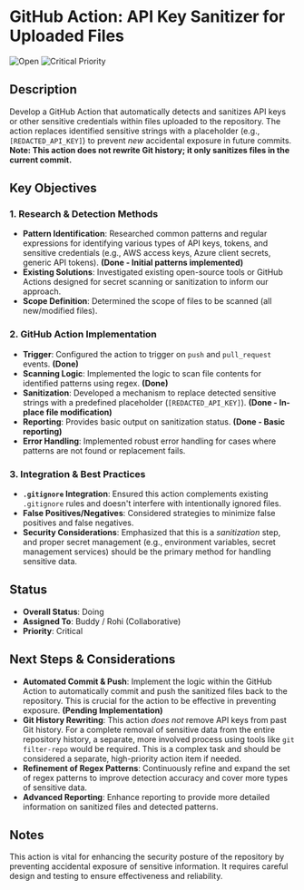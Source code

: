 # GitHub Action: API Key Sanitizer for Uploaded Files

![Open](https://img.shields.io/badge/Status-Open-red?style=flat-square) ![Critical Priority](https://img.shields.io/badge/Priority-Critical-darkred?style=flat-square)

## Description
Develop a GitHub Action that automatically detects and sanitizes API keys or other sensitive credentials within files uploaded to the repository. The action replaces identified sensitive strings with a placeholder (e.g., `[REDACTED_API_KEY]`) to prevent *new* accidental exposure in future commits. **Note: This action does not rewrite Git history; it only sanitizes files in the current commit.**

## Key Objectives

### 1. Research & Detection Methods
- **Pattern Identification**: Researched common patterns and regular expressions for identifying various types of API keys, tokens, and sensitive credentials (e.g., AWS access keys, Azure client secrets, generic API tokens). **(Done - Initial patterns implemented)**
- **Existing Solutions**: Investigated existing open-source tools or GitHub Actions designed for secret scanning or sanitization to inform our approach.
- **Scope Definition**: Determined the scope of files to be scanned (all new/modified files).

### 2. GitHub Action Implementation
- **Trigger**: Configured the action to trigger on `push` and `pull_request` events. **(Done)**
- **Scanning Logic**: Implemented the logic to scan file contents for identified patterns using regex. **(Done)**
- **Sanitization**: Developed a mechanism to replace detected sensitive strings with a predefined placeholder (`[REDACTED_API_KEY]`). **(Done - In-place file modification)**
- **Reporting**: Provides basic output on sanitization status. **(Done - Basic reporting)**
- **Error Handling**: Implemented robust error handling for cases where patterns are not found or replacement fails.

### 3. Integration & Best Practices
- **`.gitignore` Integration**: Ensured this action complements existing `.gitignore` rules and doesn't interfere with intentionally ignored files.
- **False Positives/Negatives**: Considered strategies to minimize false positives and false negatives.
- **Security Considerations**: Emphasized that this is a *sanitization* step, and proper secret management (e.g., environment variables, secret management services) should be the primary method for handling sensitive data.

## Status
- **Overall Status**: Doing
- **Assigned To**: Buddy / Rohi (Collaborative)
- **Priority**: Critical

## Next Steps & Considerations

- **Automated Commit & Push**: Implement the logic within the GitHub Action to automatically commit and push the sanitized files back to the repository. This is crucial for the action to be effective in preventing exposure. **(Pending Implementation)**
- **Git History Rewriting**: This action *does not* remove API keys from past Git history. For a complete removal of sensitive data from the entire repository history, a separate, more involved process using tools like `git filter-repo` would be required. This is a complex task and should be considered a separate, high-priority action item if needed.
- **Refinement of Regex Patterns**: Continuously refine and expand the set of regex patterns to improve detection accuracy and cover more types of sensitive data.
- **Advanced Reporting**: Enhance reporting to provide more detailed information on sanitized files and detected patterns.

## Notes
This action is vital for enhancing the security posture of the repository by preventing accidental exposure of sensitive information. It requires careful design and testing to ensure effectiveness and reliability.
